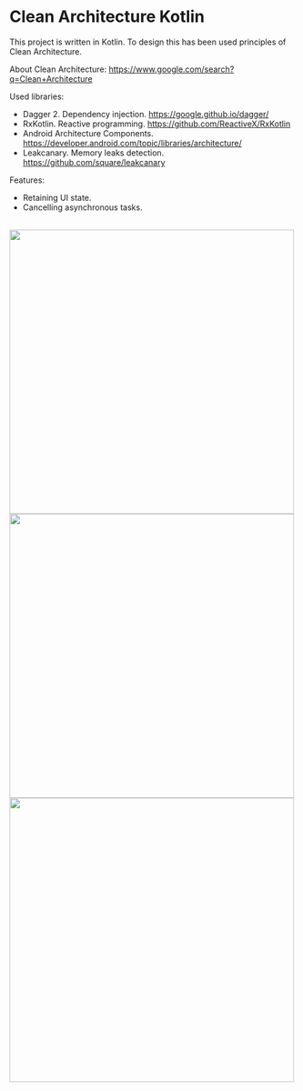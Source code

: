 # Clean Architecture Kotlin

This project is written in Kotlin. To design this has been used principles of Clean Architecture.

About Clean Architecture: https://www.google.com/search?q=Clean+Architecture

Used libraries:
 - Dagger 2. Dependency injection. https://google.github.io/dagger/
 - RxKotlin. Reactive programming. https://github.com/ReactiveX/RxKotlin
 - Android Architecture Components. https://developer.android.com/topic/libraries/architecture/
 - Leakcanary. Memory leaks detection. https://github.com/square/leakcanary

Features:
 - Retaining UI state.
 - Cancelling asynchronous tasks.
 
 <br>
 <div>
	<img src="https://user-images.githubusercontent.com/16716940/48156456-21a2db80-e2d6-11e8-8897-e7d66875f8bc.png" height="500">
	<img src="https://user-images.githubusercontent.com/16716940/48156504-33847e80-e2d6-11e8-9d46-dd13b89eb87a.png" height="500">
	<img src="https://user-images.githubusercontent.com/16716940/48157401-2b2d4300-e2d8-11e8-963e-0753fdbf7f32.png" height="500">
</div>